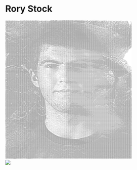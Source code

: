 # Rory Stock

<div align="left">
<img src="images/ascii-art(1).png" width="400px">
</div>

<div align-"right>
<img src="rory-stock-stats.vercel.app/api?username=rory-stock&show_icons=true&hide_border=true"/>
</div

